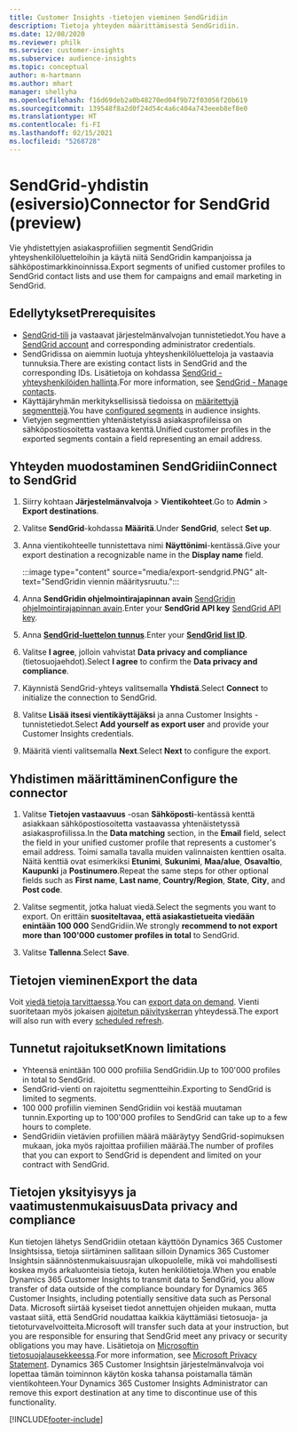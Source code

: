 ```yaml
---
title: Customer Insights -tietojen vieminen SendGridiin
description: Tietoja yhteyden määrittämisestä SendGridiin.
ms.date: 12/08/2020
ms.reviewer: philk
ms.service: customer-insights
ms.subservice: audience-insights
ms.topic: conceptual
author: m-hartmann
ms.author: mhart
manager: shellyha
ms.openlocfilehash: f16d69deb2a0b48270ed04f9b72f03056f20b619
ms.sourcegitcommit: 139548f8a2d0f24d54c4a6c404a743eeeb8ef8e0
ms.translationtype: HT
ms.contentlocale: fi-FI
ms.lasthandoff: 02/15/2021
ms.locfileid: "5268728"
---
```

# <a name="connector-for-sendgrid-preview"></a><span data-ttu-id="0668b-103">SendGrid-yhdistin (esiversio)</span><span class="sxs-lookup"><span data-stu-id="0668b-103">Connector for SendGrid (preview)</span></span>

<span data-ttu-id="0668b-104">Vie yhdistettyjen asiakasprofiilien segmentit SendGridin yhteyshenkilöluetteloihin ja käytä niitä SendGridin kampanjoissa ja sähköpostimarkkinoinnissa.</span><span class="sxs-lookup"><span data-stu-id="0668b-104">Export segments of unified customer profiles to SendGrid contact lists and use them for campaigns and email marketing in SendGrid.</span></span> 

## <a name="prerequisites"></a><span data-ttu-id="0668b-105">Edellytykset</span><span class="sxs-lookup"><span data-stu-id="0668b-105">Prerequisites</span></span>

-   <span data-ttu-id="0668b-106">[SendGrid-tili](https://sendgrid.com/) ja vastaavat järjestelmänvalvojan tunnistetiedot.</span><span class="sxs-lookup"><span data-stu-id="0668b-106">You have a [SendGrid account](https://sendgrid.com/) and corresponding administrator credentials.</span></span>
-   <span data-ttu-id="0668b-107">SendGridissa on aiemmin luotuja yhteyshenkilöluetteloja ja vastaavia tunnuksia.</span><span class="sxs-lookup"><span data-stu-id="0668b-107">There are existing contact lists in SendGrid and the corresponding IDs.</span></span> <span data-ttu-id="0668b-108">Lisätietoja on kohdassa [SendGrid - yhteyshenkilöiden hallinta](https://sendgrid.com/docs/ui/managing-contacts/create-and-manage-contacts/#manage-contacts).</span><span class="sxs-lookup"><span data-stu-id="0668b-108">For more information, see [SendGrid - Manage contacts](https://sendgrid.com/docs/ui/managing-contacts/create-and-manage-contacts/#manage-contacts).</span></span>
-   <span data-ttu-id="0668b-109">Käyttäjäryhmän merkityksellisissä tiedoissa on [määritettyjä segmenttejä](segments.md).</span><span class="sxs-lookup"><span data-stu-id="0668b-109">You have [configured segments](segments.md) in audience insights.</span></span>
-   <span data-ttu-id="0668b-110">Vietyjen segmenttien yhtenäistetyissä asiakasprofiileissa on sähköpostiosoitetta vastaava kenttä.</span><span class="sxs-lookup"><span data-stu-id="0668b-110">Unified customer profiles in the exported segments contain a field representing an email address.</span></span>

## <a name="connect-to-sendgrid"></a><span data-ttu-id="0668b-111">Yhteyden muodostaminen SendGridiin</span><span class="sxs-lookup"><span data-stu-id="0668b-111">Connect to SendGrid</span></span>

1. <span data-ttu-id="0668b-112">Siirry kohtaan **Järjestelmänvalvoja** > **Vientikohteet**.</span><span class="sxs-lookup"><span data-stu-id="0668b-112">Go to **Admin** > **Export destinations**.</span></span>

1. <span data-ttu-id="0668b-113">Valitse **SendGrid**-kohdassa **Määritä**.</span><span class="sxs-lookup"><span data-stu-id="0668b-113">Under **SendGrid**, select **Set up**.</span></span>

1. <span data-ttu-id="0668b-114">Anna vientikohteelle tunnistettava nimi **Näyttönimi**-kentässä.</span><span class="sxs-lookup"><span data-stu-id="0668b-114">Give your export destination a recognizable name in the **Display name** field.</span></span>

   :::image type="content" source="media/export-sendgrid.PNG" alt-text="SendGridin viennin määritysruutu.":::

1. <span data-ttu-id="0668b-116">Anna **SendGridin ohjelmointirajapinnan avain** [SendGridin ohjelmointirajapinnan avain](https://sendgrid.com/docs/ui/account-and-settings/api-keys/).</span><span class="sxs-lookup"><span data-stu-id="0668b-116">Enter your **SendGrid API key** [SendGrid API key](https://sendgrid.com/docs/ui/account-and-settings/api-keys/).</span></span>

1. <span data-ttu-id="0668b-117">Anna **[SendGrid-luettelon tunnus](https://sendgrid.com/docs/ui/managing-contacts/create-and-manage-contacts/#manage-contacts)**.</span><span class="sxs-lookup"><span data-stu-id="0668b-117">Enter your **[SendGrid list ID](https://sendgrid.com/docs/ui/managing-contacts/create-and-manage-contacts/#manage-contacts)**.</span></span>

1. <span data-ttu-id="0668b-118">Valitse **I agree**, jolloin vahvistat **Data privacy and compliance** (tietosuojaehdot).</span><span class="sxs-lookup"><span data-stu-id="0668b-118">Select **I agree** to confirm the **Data privacy and compliance**.</span></span>

1. <span data-ttu-id="0668b-119">Käynnistä SendGrid-yhteys valitsemalla **Yhdistä**.</span><span class="sxs-lookup"><span data-stu-id="0668b-119">Select **Connect** to initialize the connection to SendGrid.</span></span>

1. <span data-ttu-id="0668b-120">Valitse **Lisää itsesi vientikäyttäjäksi** ja anna Customer Insights -tunnistetiedot.</span><span class="sxs-lookup"><span data-stu-id="0668b-120">Select **Add yourself as export user** and provide your Customer Insights credentials.</span></span>

1. <span data-ttu-id="0668b-121">Määritä vienti valitsemalla **Next**.</span><span class="sxs-lookup"><span data-stu-id="0668b-121">Select **Next** to configure the export.</span></span>

## <a name="configure-the-connector"></a><span data-ttu-id="0668b-122">Yhdistimen määrittäminen</span><span class="sxs-lookup"><span data-stu-id="0668b-122">Configure the connector</span></span>

1. <span data-ttu-id="0668b-123">Valitse **Tietojen vastaavuus** -osan **Sähköposti**-kentässä kenttä asiakkaan sähköpostiosoitetta vastaavassa yhtenäistetyssä asiakasprofiilissa.</span><span class="sxs-lookup"><span data-stu-id="0668b-123">In the **Data matching** section, in the **Email** field, select the field in your unified customer profile that represents a customer's email address.</span></span> <span data-ttu-id="0668b-124">Toimi samalla tavalla muiden valinnaisten kenttien osalta. Näitä kenttiä ovat esimerkiksi **Etunimi**, **Sukunimi**, **Maa/alue**, **Osavaltio**, **Kaupunki** ja **Postinumero**.</span><span class="sxs-lookup"><span data-stu-id="0668b-124">Repeat the same steps for other optional fields such as **First name**, **Last name**, **Country/Region**, **State**, **City**, and **Post code**.</span></span>

1. <span data-ttu-id="0668b-125">Valitse segmentit, jotka haluat viedä.</span><span class="sxs-lookup"><span data-stu-id="0668b-125">Select the segments you want to export.</span></span> <span data-ttu-id="0668b-126">On erittäin **suositeltavaa, että asiakastietueita viedään enintään 100 000** SendGridiin.</span><span class="sxs-lookup"><span data-stu-id="0668b-126">We strongly **recommend to not export more than 100'000 customer profiles in total** to SendGrid.</span></span> 

1. <span data-ttu-id="0668b-127">Valitse **Tallenna**.</span><span class="sxs-lookup"><span data-stu-id="0668b-127">Select **Save**.</span></span>

## <a name="export-the-data"></a><span data-ttu-id="0668b-128">Tietojen vieminen</span><span class="sxs-lookup"><span data-stu-id="0668b-128">Export the data</span></span>

<span data-ttu-id="0668b-129">Voit [viedä tietoja tarvittaessa](export-destinations.md).</span><span class="sxs-lookup"><span data-stu-id="0668b-129">You can [export data on demand](export-destinations.md).</span></span> <span data-ttu-id="0668b-130">Vienti suoritetaan myös jokaisen [ajoitetun päivityskerran](system.md#schedule-tab) yhteydessä.</span><span class="sxs-lookup"><span data-stu-id="0668b-130">The export will also run with every [scheduled refresh](system.md#schedule-tab).</span></span>

## <a name="known-limitations"></a><span data-ttu-id="0668b-131">Tunnetut rajoitukset</span><span class="sxs-lookup"><span data-stu-id="0668b-131">Known limitations</span></span>

- <span data-ttu-id="0668b-132">Yhteensä enintään 100 000 profiilia SendGridiin.</span><span class="sxs-lookup"><span data-stu-id="0668b-132">Up to 100'000 profiles in total to SendGrid.</span></span>
- <span data-ttu-id="0668b-133">SendGrid-vienti on rajoitettu segmentteihin.</span><span class="sxs-lookup"><span data-stu-id="0668b-133">Exporting to SendGrid is limited to segments.</span></span>
- <span data-ttu-id="0668b-134">100 000 profiilin vieminen SendGridiin voi kestää muutaman tunnin.</span><span class="sxs-lookup"><span data-stu-id="0668b-134">Exporting up to 100'000 profiles to SendGrid can take up to a few hours to complete.</span></span> 
- <span data-ttu-id="0668b-135">SendGridiin vietävien profiilien määrä määräytyy SendGrid-sopimuksen mukaan, joka myös rajoittaa profiilien määrää.</span><span class="sxs-lookup"><span data-stu-id="0668b-135">The number of profiles that you can export to SendGrid is dependent and limited on your contract with SendGrid.</span></span>

## <a name="data-privacy-and-compliance"></a><span data-ttu-id="0668b-136">Tietojen yksityisyys ja vaatimustenmukaisuus</span><span class="sxs-lookup"><span data-stu-id="0668b-136">Data privacy and compliance</span></span>

<span data-ttu-id="0668b-137">Kun tietojen lähetys SendGridiin otetaan käyttöön Dynamics 365 Customer Insightsissa, tietoja siirtäminen sallitaan silloin Dynamics 365 Customer Insightsin säännöstenmukaisuusrajan ulkopuolelle, mikä voi mahdollisesti koskea myös arkaluonteisia tietoja, kuten henkilötietoja.</span><span class="sxs-lookup"><span data-stu-id="0668b-137">When you enable Dynamics 365 Customer Insights to transmit data to SendGrid, you allow transfer of data outside of the compliance boundary for Dynamics 365 Customer Insights, including potentially sensitive data such as Personal Data.</span></span> <span data-ttu-id="0668b-138">Microsoft siirtää kyseiset tiedot annettujen ohjeiden mukaan, mutta vastaat siitä, että SendGrid noudattaa kaikkia käyttämiäsi tietosuoja- ja tietoturvavelvoitteita.</span><span class="sxs-lookup"><span data-stu-id="0668b-138">Microsoft will transfer such data at your instruction, but you are responsible for ensuring that SendGrid meet any privacy or security obligations you may have.</span></span> <span data-ttu-id="0668b-139">Lisätietoja on [Microsoftin tietosuojalausekkeessa](https://go.microsoft.com/fwlink/?linkid=396732).</span><span class="sxs-lookup"><span data-stu-id="0668b-139">For more information, see [Microsoft Privacy Statement](https://go.microsoft.com/fwlink/?linkid=396732).</span></span>
<span data-ttu-id="0668b-140">Dynamics 365 Customer Insightsin järjestelmänvalvoja voi lopettaa tämän toiminnon käytön koska tahansa poistamalla tämän vientikohteen.</span><span class="sxs-lookup"><span data-stu-id="0668b-140">Your Dynamics 365 Customer Insights Administrator can remove this export destination at any time to discontinue use of this functionality.</span></span>


[!INCLUDE[footer-include](../includes/footer-banner.md)]